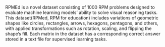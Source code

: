  RPMEd is a novel dataset consisting of 1000 RPM problems designed to evaluate machine learning models’ ability to solve visual reasoning
tasks. This dataset(RPMed, RPM for education) includes variations of geometric shapes like circles, rectangles, arrows, hexagons,
pentagons, and others, with applied transformations such as rotation, scaling, and flipping the shape’s fill. Each matrix in the dataset
has a corresponding correct answer stored in a text file for supervised learning tasks.
